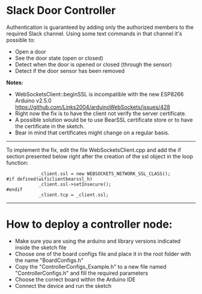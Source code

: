 # Slack Door Controller

Authentication is guaranteed by adding only the authorized members to the required Slack channel.
Using some text commands in that channel it's possible to:
- Open a door
- See the door state (open or closed)
- Detect when the door is opened or closed (through the sensor)
- Detect if the door sensor has been removed

**Notes:**
- WebSocketsClient::beginSSL is incompatible with the new ESP8266 Arduino v2.5.0
https://github.com/Links2004/arduinoWebSockets/issues/428
- Right now the fix is to have the client not verify the server certificate.
- A possible solution would be to use BearSSL certificate store or to have the certificate in the sketch.
- Bear in mind that certificates might change on a regular basis.

-------------------------------------------------------------

To implement the fix, edit the file WebSocketsClient.cpp and add the if section presented below right after the creation of the ssl object in the loop function:
```
            _client.ssl = new WEBSOCKETS_NETWORK_SSL_CLASS();
#if defined(wificlientbearssl_h)
			_client.ssl->setInsecure();
#endif
            _client.tcp = _client.ssl;
```
----------------------------------------------------------------

# How to deploy a controller node:
- Make sure you are using the arduino and library versions indicated inside the sketch file
- Choose one of the board configs file and place it in the root folder with the name "BoardConfigs.h"
- Copy the "ControllerConfigs_Example.h" to a new file named "ControllerConfigs.h" and fill the required parameters
- Choose the correct board within the Arduino IDE
- Connect the device and run the sketch
